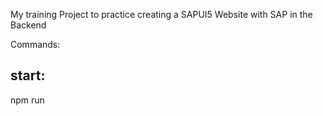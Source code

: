My training Project to practice creating a SAPUI5 Website with SAP in the Backend

Commands:

## start: ##

npm run
